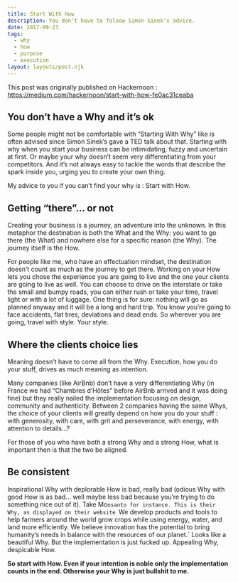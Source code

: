 ```yaml
---
title: Start With How
description: You don't have to foloow Simon Sinek's advice.
date: 2017-09-23
tags:
  - why
  - how
  - purpose
  - execution
layout: layouts/post.njk
---
```

This post was originally published on Hackernoon : https://medium.com/hackernoon/start-with-how-fe0ac31ceaba

## You don’t have a Why and it’s ok
Some people might not be comfortable with “Starting With Why” like is often advised since Simon Sinek’s gave a TED talk about that. Starting with why when you start your business can be intimidating, fuzzy and uncertain at first. Or maybe your why doesn’t seem very differentiating from your competitors. And it’s not always easy to tackle the words that describe the spark inside you, urging you to create your own thing.

My advice to you if you can’t find your why is : Start with How.

## Getting “there”… or not
Creating your business is a journey, an adventure into the unknown. In this metaphor the destination is both the What and the Why: you want to go there (the What) and nowhere else for a specific reason (the Why). The journey itself is the How.

For people like me, who have an effectuation mindset, the destination doesn’t count as much as the journey to get there. Working on your How lets you chose the experience you are going to live and the one your clients are going to live as well. You can choose to drive on the interstate or take the small and bumpy roads, you can either rush or take your time, travel light or with a lot of luggage. One thing is for sure: nothing will go as planned anyway and it will be a long and hard trip. You know you’re going to face accidents, flat tires, deviations and dead ends. So wherever you are going, travel with style. Your style.

## Where the clients choice lies
Meaning doesn’t have to come all from the Why. Execution, how you do your stuff, drives as much meaning as intention.

Many companies (like AirBnb) don’t have a very differentiating Why (in France we had “Chambres d’Hôtes” before AirBnb arrived and it was doing fine) but they really nailed the implementation focusing on design, community and authenticity. Between 2 companies having the same Whys, the choice of your clients will greatly depend on how you do your stuff : with generosity, with care, with grit and perseverance, with energy, with attention to details…?

For those of you who have both a strong Why and a strong How, what is important then is that the two be aligned.

## Be consistent
Inspirational Why with deplorable How is bad, really bad (odious Why with good How is as bad... well maybe less bad because you’re trying to do something nice out of it). Take Mo`nsanto for instance. This is their Why, as displayed on their website
`We develop products and tools to help farmers around the world grow crops while using energy, water, and land more efficiently. We believe innovation has the potential to bring humanity’s needs in balance with the resources of our planet.`
Looks like a beautiful Why. But the implementation is just fucked up. Appealing Why, despicable How.

**So start with How. Even if your intention is noble only the implementation counts in the end. Otherwise your Why is just bullshit to me.** 
